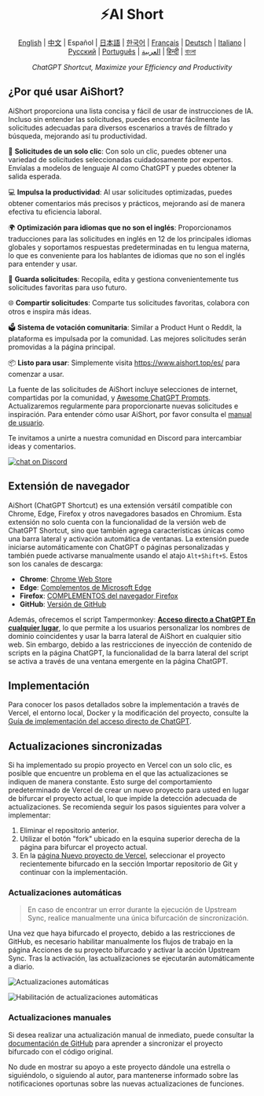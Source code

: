 <h1 align="center">
⚡️AI Short
</h1>
<p align="center">
    <a href="/README-en.md">English</a> | <a href="/README.md">中文</a> |
Español |
<a href="./README-ja.md">日本語</a> |
<a href="./README-ko.md">한국어</a> |
<a href="./README-fr.md">Français</a> |
<a href="./README-de.md">Deutsch</a> |
<a href="./README-it.md">Italiano</a> |
<a href="./README-ru.md">Русский</a> |
<a href="./README-pt.md">Português</a> |
<a href="./README-ar.md">العربية</a> |
<a href="./README-hi.md">हिन्दी</a> |
<a href="./README-bn.md">বাংলা</a>
</p>
<p align="center">
    <em>ChatGPT Shortcut, Maximize your Efficiency and Productivity</em>
</p>

## ¿Por qué usar AiShort?

AiShort proporciona una lista concisa y fácil de usar de instrucciones de IA. Incluso sin entender las solicitudes, puedes encontrar fácilmente las solicitudes adecuadas para diversos escenarios a través de filtrado y búsqueda, mejorando así tu productividad.

🚀 **Solicitudes de un solo clic**: Con solo un clic, puedes obtener una variedad de solicitudes seleccionadas cuidadosamente por expertos. Envíalas a modelos de lenguaje AI como ChatGPT y puedes obtener la salida esperada.

💻 **Impulsa la productividad**: Al usar solicitudes optimizadas, puedes obtener comentarios más precisos y prácticos, mejorando así de manera efectiva tu eficiencia laboral.

🌍 **Optimización para idiomas que no son el inglés**: Proporcionamos traducciones para las solicitudes en inglés en 12 de los principales idiomas globales y soportamos respuestas predeterminadas en tu lengua materna, lo que es conveniente para los hablantes de idiomas que no son el inglés para entender y usar.

💾 **Guarda solicitudes**: Recopila, edita y gestiona convenientemente tus solicitudes favoritas para uso futuro.

🌐 **Compartir solicitudes**: Comparte tus solicitudes favoritas, colabora con otros e inspira más ideas.

🗳️ **Sistema de votación comunitaria**: Similar a Product Hunt o Reddit, la plataforma es impulsada por la comunidad. Las mejores solicitudes serán promovidas a la página principal.

📦 **Listo para usar**: Simplemente visita https://www.aishort.top/es/ para comenzar a usar.

La fuente de las solicitudes de AiShort incluye selecciones de internet, compartidas por la comunidad, y [Awesome ChatGPT Prompts](https://github.com/f/awesome-chatgpt-prompts). Actualizaremos regularmente para proporcionarte nuevas solicitudes e inspiración. Para entender cómo usar AiShort, por favor consulta el [manual de usuario](https://www.aishort.top/es/docs/guides/getting-started).

Te invitamos a unirte a nuestra comunidad en Discord para intercambiar ideas y comentarios.

<a href="https://discord.gg/PZTQfJ4GjX">
   <img src="https://img.shields.io/discord/1048780149899939881?color=%2385c8c8&label=Discord&logo=discord&style=for-the-badge" alt="chat on Discord" />
</a>

## Extensión de navegador

AiShort (ChatGPT Shortcut) es una extensión versátil compatible con Chrome, Edge, Firefox y otros navegadores basados ​​en Chromium. Esta extensión no solo cuenta con la funcionalidad de la versión web de ChatGPT Shortcut, sino que también agrega características únicas como una barra lateral y activación automática de ventanas. La extensión puede iniciarse automáticamente con ChatGPT o páginas personalizadas y también puede activarse manualmente usando el atajo `Alt+Shift+S`. Estos son los canales de descarga:

- **Chrome**: [Chrome Web Store](https://chrome.google.com/webstore/detail/chatgpt-shortcut/blcgeoojgdpodnmnhfpohphdhfncblnj)
- **Edge**: [Complementos de Microsoft Edge](https://microsoftedge.microsoft.com/addons/detail/chatgpt-shortcut/hnggpalhfjmdhhmgfjpmhlfilnbmjoin)
- **Firefox**: [COMPLEMENTOS del navegador Firefox](https://addons.mozilla.org/addon/chatgpt-shortcut/)
- **GitHub**: [Versión de GitHub](https://github.com/rockbenben/ChatGPT-Shortcut/releases/latest)

Además, ofrecemos el script Tampermonkey: [**Acceso directo a ChatGPT En cualquier lugar**](https://greasyfork.org/scripts/482907-chatgpt-shortcut-anywhere), lo que permite a los usuarios personalizar los nombres de dominio coincidentes y usar la barra lateral de AiShort en cualquier sitio web. Sin embargo, debido a las restricciones de inyección de contenido de scripts en la página ChatGPT, la funcionalidad de la barra lateral del script se activa a través de una ventana emergente en la página ChatGPT.

## Implementación

Para conocer los pasos detallados sobre la implementación a través de Vercel, el entorno local, Docker y la modificación del proyecto, consulte la [Guía de implementación del acceso directo de ChatGPT](https://www.aishort.top/es/docs/deploy).

## Actualizaciones sincronizadas

Si ha implementado su propio proyecto en Vercel con un solo clic, es posible que encuentre un problema en el que las actualizaciones se indiquen de manera constante. Esto surge del comportamiento predeterminado de Vercel de crear un nuevo proyecto para usted en lugar de bifurcar el proyecto actual, lo que impide la detección adecuada de actualizaciones. Se recomienda seguir los pasos siguientes para volver a implementar:

1. Eliminar el repositorio anterior.
2. Utilizar el botón "fork" ubicado en la esquina superior derecha de la página para bifurcar el proyecto actual.
3. En la [página Nuevo proyecto de Vercel](https://vercel.com/new), seleccionar el proyecto recientemente bifurcado en la sección Importar repositorio de Git y continuar con la implementación.

### Actualizaciones automáticas

> En caso de encontrar un error durante la ejecución de Upstream Sync, realice manualmente una única bifurcación de sincronización.

Una vez que haya bifurcado el proyecto, debido a las restricciones de GitHub, es necesario habilitar manualmente los flujos de trabajo en la página Acciones de su proyecto bifurcado y activar la acción Upstream Sync. Tras la activación, las actualizaciones se ejecutarán automáticamente a diario.

![Actualizaciones automáticas](https://img.newzone.top/2023-05-19-11-57-59.png?imageMogr2/format/webp)

![Habilitación de actualizaciones automáticas](https://img.newzone.top/2023-05-19-11-59-26.png?imageMogr2/format/webp)

### Actualizaciones manuales

Si desea realizar una actualización manual de inmediato, puede consultar la [documentación de GitHub](https://docs.github.com/en/pull-requests/collaborating-with-pull-requests/working-with-forks/syncing-a-fork) para aprender a sincronizar el proyecto bifurcado con el código original.

No dude en mostrar su apoyo a este proyecto dándole una estrella o siguiéndolo, o siguiendo al autor, para mantenerse informado sobre las notificaciones oportunas sobre las nuevas actualizaciones de funciones.
